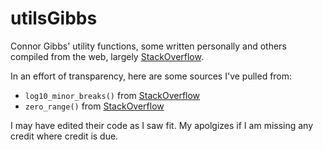 # utilsGibbs
Connor Gibbs' utility functions, some written personally and others compiled from the web, largely [StackOverflow](https://stackoverflow.com/).

In an effort of transparency, here are some sources I've pulled from:
- `log10_minor_breaks()` from [StackOverflow](https://stackoverflow.com/questions/30179442/plotting-minor-breaks-on-a-log-scale-with-ggplot)
- `zero_range()` from [StackOverflow](https://stackoverflow.com/questions/4752275/test-for-equality-among-all-elements-of-a-single-numeric-vector)

I may have edited their code as I saw fit. My apolgizes if I am missing any credit where credit is due.
